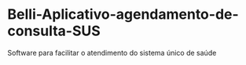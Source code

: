 # Belli-Aplicativo-agendamento-de-consulta-SUS
Software para facilitar o atendimento do sistema único de saúde  
